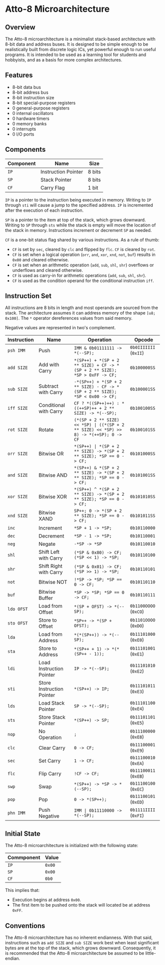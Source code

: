 # Atto-8 Microarchitecture

## Overview

The Atto-8 microarchitecture is a minimalist stack-based architecture with 8-bit data and address buses. It is designed to be simple enough to be realistically built from discrete logic ICs, yet powerful enough to run useful programs. It is intended to be used as a learning tool for students and hobbyists, and as a basis for more complex architectures.

## Features

- 8-bit data bus
- 8-bit address bus
- 8-bit instruction size
- 8-bit special-purpose registers
- 0 general-purpose registers
- 0 internal oscillators
- 0 hardware timers
- 0 memory banks
- 0 interrupts
- 0 I/O ports

## Components

| Component | Name                | Size   |
| --------- | ------------------- | ------ |
| `IP`      | Instruction Pointer | 8 bits |
| `SP`      | Stack Pointer       | 8 bits |
| `CF`      | Carry Flag          | 1 bit  |

`IP` is a pointer to the instruction being executed in memory. Writing to `IP` through `sti` will cause a jump to the specified address. `IP` is incremented after the execution of each instruction.

`SP` is a pointer to the item at top of the stack, which grows downward. Writing to `SP` through `sts` while the stack is empty will move the location of the stack in memory. Instructions increment or decrement `SP` as needed.

`CF` is a one-bit status flag shared by various instructions. As a rule of thumb:

- `CF` is set by `sec`, cleared by `clc` and flipped by `flc`. `CF` is cleared by `rot`.
- `CF` is set when a logical operation (`orr`, `and`, `xor`, `xnd`, `not`, `buf`) results in `0x00` and cleared otherwise.
- `CF` is set when an arithmetic operation (`add`, `sub`, `shl`, `shr`) overflows or underflows and cleared otherwise.
- `CF` is used as carry-in for arithmetic operations (`add`, `sub`, `shl`, `shr`).
- `CF` is used as the condition operand for the conditional instruction `iff`.

## Instruction Set

All instructions are 8 bits in length and most operands are sourced from the stack. The architecture assumes it can address memory of the shape `[u8; 0x100]`. The `*` operator dereferences values from said memory.

Negative values are represented in two's complement.

| Instruction | Name                      | Operation                                                                             | Opcode                |
| ----------- | ------------------------- | ------------------------------------------------------------------------------------- | --------------------- |
| `psh IMM`   | Push                      | `IMM & 0b01111111 -> *(--SP);`                                                        | `0b0IIIIIII` (`0xII`) |
| `add SIZE`  | Add with Carry            | `*(SP++) + *(SP + 2 ** SIZE) + CF -> *(SP + 2 ** SIZE); *SP > 0xFF -> CF;`            | `0b100000SS`          |
| `sub SIZE`  | Subtract with Carry       | `-*(SP++) + *(SP + 2 ** SIZE) - CF -> *(SP + 2 ** SIZE); *SP < 0x00 -> CF;`           | `0b100001SS`          |
| `iff SIZE`  | Conditional with Carry    | `CF ? *((SP++)++) : *((++SP)++ + 2 ** SIZE) -> *(--SP);`                              | `0b100100SS`          |
| `rot SIZE`  | Rotate                    | `(*(SP + 2 ** SIZE) << *SP) \| ((*(SP + 2 ** SIZE) << *SP) >> 8) -> *(++SP); 0 -> CF` | `0b100101SS`          |
| `orr SIZE`  | Bitwise OR                | `*(SP++) \| *(SP + 2 ** SIZE) -> *(SP + 2 ** SIZE); *SP == 0 -> CF;`                  | `0b101000SS`          |
| `and SIZE`  | Bitwise AND               | `*(SP++) & *(SP + 2 ** SIZE) -> *(SP + 2 ** SIZE); *SP == 0 -> CF;`                   | `0b101001SS`          |
| `xor SIZE`  | Bitwise XOR               | `*(SP++) ^ *(SP + 2 ** SIZE) -> *(SP + 2 ** SIZE); *SP == 0 -> CF;`                   | `0b101010SS`          |
| `xnd SIZE`  | Bitwise XAND              | `SP++; 0 -> *(SP + 2 ** SIZE); *SP == 0 -> CF;`                                       | `0b101011SS`          |
| `inc`       | Increment                 | `*SP + 1 -> *SP;`                                                                     | `0b10110000`          |
| `dec`       | Decrement                 | `*SP - 1 -> *SP;`                                                                     | `0b10110001`          |
| `neg`       | Negate                    | `-*SP -> *SP`                                                                         | `0b10110010`          |
| `shl`       | Shift Left with Carry     | `(*SP & 0x80) -> CF; (*SP << 1) -> *SP;`                                              | `0b10110100`          |
| `shr`       | Shift Right with Carry    | `(*SP & 0x01) -> CF; (*SP >> 1) -> *SP;`                                              | `0b10110101`          |
| `not`       | Bitwise NOT               | `!*SP -> *SP; *SP == 0 -> CF;`                                                        | `0b10110110`          |
| `buf`       | Bitwise Buffer            | `*SP -> *SP; *SP == 0 -> CF;`                                                         | `0b10110111`          |
| `ldo OFST`  | Load from Offset          | `*(SP + OFST) -> *(--SP);`                                                            | `0b1100OOOO` (`0xCO`) |
| `sto OFST`  | Store to Offset           | `*SP++ -> *(SP + OFST);`                                                              | `0b1101OOOO` (`0xDO`) |
| `lda`       | Load from Address         | `*(*(SP++)) -> *(--SP);`                                                              | `0b11101000` (`0xE0`) |
| `sta`       | Store to Address          | `*(SP++ + 1) -> *(*(SP++ - 1));`                                                      | `0b11101001` (`0xE1`) |
| `ldi`       | Load Instruction Pointer  | `IP -> *(--SP);`                                                                      | `0b11101010` (`0xE2`) |
| `sti`       | Store Instruction Pointer | `*(SP++) -> IP;`                                                                      | `0b11101011` (`0xE3`) |
| `lds`       | Load Stack Pointer        | `SP -> *(--SP);`                                                                      | `0b11101100` (`0xE4`) |
| `sts`       | Store Stack Pointer       | `*(SP++) -> SP;`                                                                      | `0b11101101` (`0xE5`) |
| `nop`       | No Operation              | `;`                                                                                   | `0b11100000` (`0xE8`) |
| `clc`       | Clear Carry               | `0 -> CF;`                                                                            | `0b11100001` (`0xE9`) |
| `sec`       | Set Carry                 | `1 -> CF;`                                                                            | `0b11100010` (`0xEA`) |
| `flc`       | Flip Carry                | `!CF -> CF;`                                                                          | `0b11100011` (`0xEB`) |
| `swp`       | Swap                      | `*(SP++) -> *SP -> *(--SP);`                                                          | `0b11100100` (`0xEC`) |
| `pop`       | Pop                       | `0 -> *(SP++);`                                                                       | `0b11100101` (`0xED`) |
| `phn IMM`   | Push Negative             | `IMM \| 0b11110000 -> *(--SP);`                                                       | `0b1111IIII` (`0xFI`) |

## Initial State

The Atto-8 microarchitecture is initialized with the following state:

| Commponent | Value  |
| ---------- | ------ |
| `IP`       | `0x00` |
| `SP`       | `0x00` |
| `CF`       | `0b0`  |

This implies that:

- Execution begins at address `0x00`.
- The first item to be pushed onto the stack will located be at address `0xFF`.

## Conventions

The Atto-8 microarchitecture has no inherent endianness. With that said, instructions such as `add SIZE` and `sub SIZE` work best when least significant bytes are at the top of the stack, which grows downward. Consequently, it is recommended that the Atto-8 microarchitecture be assumed to be little-endian.
